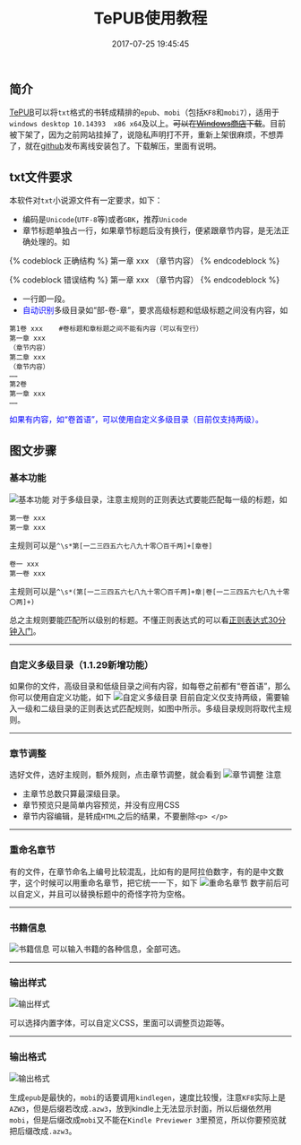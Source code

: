 ﻿---
title: TePUB使用教程
date: 2017-07-25 19:45:45
categories: TePUB
tags: [TePUB, Tools] 
toc: true
mathjax:
---

## 简介

[TePUB](https://github.com/shengdie/TePUB-bin/releases)可以将`txt`格式的书转成精排的`epub`、`mobi`（包括`KF8`和`mobi7`），适用于`windows desktop 10.14393  x86 x64`及以上。~~可以在[Windows商店](https://www.microsoft.com/store/apps/9nhvm5jzv01w)下载~~。目前被下架了，因为之前网站挂掉了，说隐私声明打不开，重新上架很麻烦，不想弄了，就在[github](https://github.com/shengdie/TePUB-bin/releases)发布离线安装包了。下载解压，里面有说明。

## txt文件要求

本软件对`txt`小说源文件有一定要求，如下：
- 编码是`Unicode`(`UTF-8`等)或者`GBK`，推荐`Unicode`
- 章节标题单独占一行，如果章节标题后没有换行，便紧跟章节内容，是无法正确处理的。如

{% codeblock 正确结构 %}
第一章 xxx 
（章节内容）
{% endcodeblock %}

{% codeblock 错误结构 %}
第一章 xxx （章节内容）
{% endcodeblock %}

- 一行即一段。
- <font color="blue">自动识别</font>多级目录如“部-卷-章”，要求高级标题和低级标题之间没有内容，如

```
第1卷 xxx    #卷标题和章标题之间不能有内容（可以有空行）
第一章 xxx
（章节内容）
第二章 xxx
（章节内容）
……
第2卷
第一章 xxx
……
```
<font color="blue">如果有内容，如“卷首语”，可以使用自定义多级目录（目前仅支持两级）。</font>

## 图文步骤
### 基本功能
![基本功能](http://i.imgur.com/1sb8qKL.png)
对于多级目录，注意主规则的正则表达式要能匹配每一级的标题，如
```
第一卷 xxx
第一章 xxx
```

主规则可以是`^\s*第[一二三四五六七八九十零〇百千两]+[章卷]`

```
卷一 xxx
第一卷 xxx
```
主规则可以是`^\s*(第[一二三四五六七八九十零〇百千两]+章|卷[一二三四五六七八九十零〇两]+)`

总之主规则要能匹配所以级别的标题。不懂正则表达式的可以看[正则表达式30分钟入门](https://deerchao.net/tutorials/regex/regex.htm)。

---

### 自定义多级目录（1.1.29新增功能）

如果你的文件，高级目录和低级目录之间有内容，如每卷之前都有“卷首语”，那么你可以使用自定义功能，如下
![自定义多级目录](http://i.imgur.com/YnTUfjb.png)
目前自定义仅支持两级，需要输入一级和二级目录的正则表达式匹配规则，如图中所示。多级目录规则将取代主规则。

---

### 章节调整

选好文件，选好主规则，额外规则，点击章节调整，就会看到
![章节调整](http://i.imgur.com/o1p1YN5.png)
注意
- 主章节总数只算最深级目录。
- 章节预览只是简单内容预览，并没有应用CSS
- 章节内容编辑，是转成`HTML`之后的结果，不要删除`<p> </p>`

---

### 重命名章节

有的文件，在章节命名上编号比较混乱，比如有的是阿拉伯数字，有的是中文数字，这个时候可以用重命名章节，把它统一一下，如下
![重命名章节](http://i.imgur.com/LHEMQ1k.png)
数字前后可以自定义，并且可以替换标题中的奇怪字符为空格。

---

### 书籍信息

![书籍信息](http://i.imgur.com/js1Xsci.png)
可以输入书籍的各种信息，全部可选。

---

### 输出样式

![输出样式](http://i.imgur.com/7pmcEfm.png)

可以选择内置字体，可以自定义CSS，里面可以调整页边距等。

---

### 输出格式

![输出格式](http://i.imgur.com/ZK9cZAd.png)

生成`epub`是最快的，`mobi`的话要调用`kindlegen`，速度比较慢，注意`KF8`实际上是`AZW3`，但是后缀若改成`.azw3`，放到kindle上无法显示封面，所以后缀依然用`mobi`，但是后缀改成`mobi`又不能在`Kindle Previewer 3`里预览，所以你要预览就把后缀改成`.azw3`。